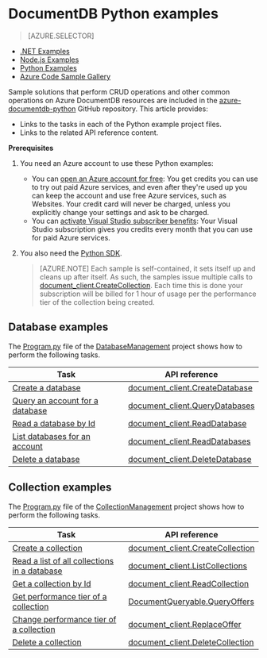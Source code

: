 <properties 
	pageTitle="NoSQL Python examples for DocumentDB | Azure" 
	description="Find NoSQL Python examples on github for common tasks in DocumentDB, including CRUD operations for JSON documents in NoSQL databases." 
	keywords="python examples"
	services="documentdb" 
	authors="aliuy" 
	manager="jhubbard" 
	editor="monicar" 
	documentationCenter="python"/>

<tags 
	ms.service="documentdb" 
	ms.date="04/18/2016" 
	wacn.date=""/>


# DocumentDB Python examples

> [AZURE.SELECTOR]
- [.NET Examples](/documentation/articles/documentdb-dotnet-samples/)
- [Node.js Examples](/documentation/articles/documentdb-nodejs-samples/)
- [Python Examples](/documentation/articles/documentdb-python-samples/)
- [Azure Code Sample Gallery](https://azure.microsoft.com/documentation/samples/?service=documentdb)

Sample solutions that perform CRUD operations and other common operations on Azure DocumentDB resources are included in the [azure-documentdb-python](https://github.com/Azure/azure-documentdb-python/tree/master/samples) GitHub repository. This article provides:

- Links to the tasks in each of the Python example project files. 
- Links to the related API reference content.

**Prerequisites**

1. You need an Azure account to use these Python examples:
    - You can [open an Azure account for free](/pricing/1rmb-trial-full/?form-type=identityauth): You get credits you can use to try out paid Azure services, and even after they're used up you can keep the account and use free Azure services, such as Websites. Your credit card will never be charged, unless you explicitly change your settings and ask to be charged.
   - You can [activate Visual Studio subscriber benefits](https://azure.microsoft.com/pricing/member-offers/msdn-benefits-details/): Your Visual Studio subscription gives you credits every month that you can use for paid Azure services.
2. You also need the [Python SDK](/documentation/articles/documentdb-sdk-python/). 

    > [AZURE.NOTE] Each sample is self-contained, it sets itself up and cleans up after itself. As such, the samples issue multiple calls to [document_client.CreateCollection](http://azure.github.io/azure-documentdb-python/api/pydocumentdb.document_client.html). Each time this is done your subscription will be billed for 1 hour of usage per the performance tier of the collection being created. 

## Database examples

The [Program.py](https://github.com/Azure/azure-documentdb-python/tree/master/samples/DatabaseManagement/Program.py) file of the [DatabaseManagement](https://github.com/Azure/azure-documentdb-python/tree/master/samples/DatabaseManagement) project shows how to perform the following tasks.

Task | API reference
--- | ---
[Create a database](https://github.com/Azure/azure-documentdb-python/blob/d78170214467e3ab71ace1a7400f5a7fa5a7b5b0/samples/DatabaseManagement/Program.py#L65-L76) | [document_client.CreateDatabase](http://azure.github.io/azure-documentdb-python/api/pydocumentdb.document_client.html)
[Query an account for a database](https://github.com/Azure/azure-documentdb-python/blob/d78170214467e3ab71ace1a7400f5a7fa5a7b5b0/samples/DatabaseManagement/Program.py#L49-L62) | [document_client.QueryDatabases](http://azure.github.io/azure-documentdb-python/api/pydocumentdb.document_client.html)
[Read a database by Id](https://github.com/Azure/azure-documentdb-python/blob/d78170214467e3ab71ace1a7400f5a7fa5a7b5b0/samples/DatabaseManagement/Program.py#L79-L96) | [document_client.ReadDatabase](http://azure.github.io/azure-documentdb-python/api/pydocumentdb.document_client.html)
[List databases for an account](https://github.com/Azure/azure-documentdb-python/blob/d78170214467e3ab71ace1a7400f5a7fa5a7b5b0/samples/DatabaseManagement/Program.py#L99-L110) | [document_client.ReadDatabases](http://azure.github.io/azure-documentdb-python/api/pydocumentdb.document_client.html)
[Delete a database](https://github.com/Azure/azure-documentdb-python/blob/d78170214467e3ab71ace1a7400f5a7fa5a7b5b0/samples/DatabaseManagement/Program.py#L113-L126) | [document_client.DeleteDatabase](http://azure.github.io/azure-documentdb-python/api/pydocumentdb.document_client.html)

## Collection examples 

The [Program.py](https://github.com/Azure/azure-documentdb-python/tree/master/samples/CollectionManagement/Program.py) file of the [CollectionManagement](https://github.com/Azure/azure-documentdb-python/tree/master/samples/CollectionManagement) project shows how to perform the following tasks.

Task | API reference
--- | ---
[Create a collection](https://github.com/Azure/azure-documentdb-python/blob/d78170214467e3ab71ace1a7400f5a7fa5a7b5b0/samples/CollectionManagement/Program.py#L84-L135) | [document_client.CreateCollection](http://azure.github.io/azure-documentdb-python/api/pydocumentdb.document_client.html#CreateCollection)
[Read a list of all collections in a database](https://github.com/Azure/azure-documentdb-python/blob/d78170214467e3ab71ace1a7400f5a7fa5a7b5b0/samples/CollectionManagement/Program.py#L198-L225) | [document_client.ListCollections](http://azure.github.io/azure-documentdb-python/api/pydocumentdb.document_client.html#CreateCollection)
[Get a collection by Id](https://github.com/Azure/azure-documentdb-python/blob/d78170214467e3ab71ace1a7400f5a7fa5a7b5b0/samples/CollectionManagement/Program.py#L178-L195) | [document_client.ReadCollection](http://azure.github.io/azure-documentdb-python/api/pydocumentdb.document_client.html#CreateCollection)
[Get performance tier of a collection](https://github.com/Azure/azure-documentdb-python/blob/d78170214467e3ab71ace1a7400f5a7fa5a7b5b0/samples/CollectionManagement/Program.py#L139-L161) | [DocumentQueryable.QueryOffers](http://azure.github.io/azure-documentdb-python/api/pydocumentdb.document_client.html#CreateCollection)
[Change performance tier of a collection](https://github.com/Azure/azure-documentdb-python/blob/d78170214467e3ab71ace1a7400f5a7fa5a7b5b0/samples/CollectionManagement/Program.py#L163-L175) | [document_client.ReplaceOffer](http://azure.github.io/azure-documentdb-python/api/pydocumentdb.document_client.html#CreateCollection)
[Delete a collection](https://github.com/Azure/azure-documentdb-python/blob/d78170214467e3ab71ace1a7400f5a7fa5a7b5b0/samples/CollectionManagement/Program.py#L212-L225) | [document_client.DeleteCollection](http://azure.github.io/azure-documentdb-python/api/pydocumentdb.document_client.html#CreateCollection)
